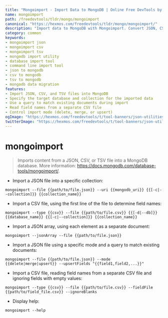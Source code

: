 ```yaml
---
title: "Mongoimport - Import Data to MongoDB | Online Free DevTools by Hexmos"
name: mongoimport
path: /freedevtools/tldr/mongo/mongoimport
canonical: "https://hexmos.com/freedevtools/tldr/mongo/mongoimport/"
description: "Import data to MongoDB with Mongoimport. Convert JSON, CSV, and TSV files into MongoDB collections using command-line. Free online tool, no registration required."
category: common
keywords:
- mongoimport json
- mongoimport csv
- mongoimport tsv
- mongodb import utility
- database import tool
- command line import tool
- json to mongodb
- csv to mongodb
- tsv to mongodb
- mongodb data migration
features:
- Import JSON, CSV, and TSV files into MongoDB
- Specify the target database and collection for the imported data
- Use a query to match existing documents during import
- Read field names from a separate CSV file
- Control import mode (delete, merge, or upsert)
ogImage: "https://hexmos.com/freedevtools/t/tool-banners/json-utilities-banner.png"
twitterImage: "https://hexmos.com/freedevtools/t/tool-banners/json-utilities-banner.png"
---
```


# mongoimport

> Imports content from a JSON, CSV, or TSV file into a MongoDB database.
> More information: <https://docs.mongodb.com/database-tools/mongoimport/>.

- Import a JSON file into a specific collection:

`mongoimport --file {{path/to/file.json}} --uri {{mongodb_uri}} {{[-c|--collection]}} {{collection_name}}`

- Import a CSV file, using the first line of the file to determine field names:

`mongoimport --type {{csv}} --file {{path/to/file.csv}} {{[-d|--db]}} {{database_name}} {{[-c|--collection]}} {{collection_name}}`

- Import a JSON array, using each element as a separate document:

`mongoimport --jsonArray --file {{path/to/file.json}}`

- Import a JSON file using a specific mode and a query to match existing documents:

`mongoimport --file {{path/to/file.json}} --mode {{delete|merge|upsert}} --upsertFields "{{field1,field2,...}}"`

- Import a CSV file, reading field names from a separate CSV file and ignoring fields with empty values:

`mongoimport --type {{csv}} --file {{path/to/file.csv}} --fieldFile {{path/to/field_file.csv}} --ignoreBlanks`

- Display help:

`mongoimport --help`
